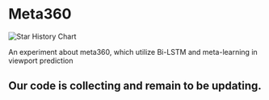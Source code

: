 # Meta360


<picture>
  <source
    media="(prefers-color-scheme: dark)"
    srcset="
      https://api.star-history.com/svg?repos=JunJieLi0830/Meta360&type=Date&theme=dark
    "
  />
  <source
    media="(prefers-color-scheme: light)"
    srcset="
      https://api.star-history.com/svg?repos=JunJieLi0830/Meta360&type=Date
    "
  />
  <img
    alt="Star History Chart"
    src="https://api.star-history.com/svg?repos=JunJieLi0830/Meta360&type=Date"
  />
</picture>


An experiment about meta360, which utilize Bi-LSTM and meta-learning in viewport prediction

## Our code is collecting and remain to be updating.

